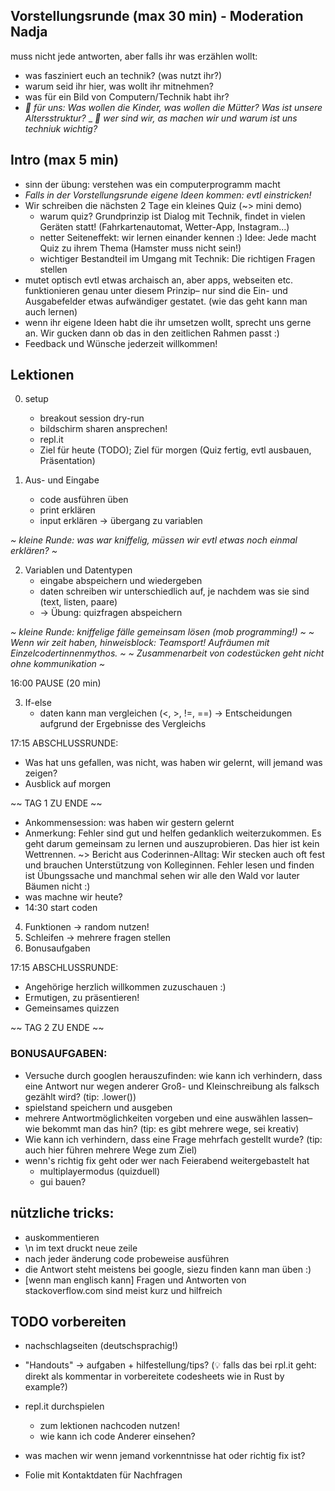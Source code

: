 ## Vorstellungsrunde (max 30 min) - Moderation Nadja
muss nicht jede antworten, aber falls ihr was erzählen wollt:
- was fasziniert euch an technik? (was nutzt ihr?)
- warum seid ihr hier, was wollt ihr mitnehmen?
- was für ein Bild von Computern/Technik habt ihr?
- *👀 für uns: Was wollen die Kinder, was wollen die Mütter? Was ist unsere Altersstruktur?*
_ *👀 wer sind wir, as machen wir und warum ist uns techniuk wichtig?*

## Intro (max 5 min)
- sinn der übung: verstehen was ein computerprogramm macht
- *Falls in der Vorstellungsrunde eigene Ideen kommen: evtl einstricken!*
- Wir schreiben die nächsten 2 Tage ein kleines Quiz (~> mini demo)
    * warum quiz? Grundprinzip ist Dialog mit Technik, findet in vielen Geräten statt! (Fahrkartenautomat, Wetter-App, Instagram...)
    * netter Seiteneffekt: wir lernen einander kennen :) Idee: Jede macht Quiz zu ihrem Thema (Hamster muss nicht sein!)
    * wichtiger Bestandteil im Umgang mit Technik: Die richtigen Fragen stellen
- mutet optisch evtl etwas archaisch an, aber apps, webseiten etc. funktionieren genau unter diesem Prinzip– nur sind die Ein- und Ausgabefelder etwas aufwändiger gestatet. (wie das geht kann man auch lernen)
- wenn ihr eigene Ideen habt die ihr umsetzen wollt, sprecht uns gerne an. Wir gucken dann ob das in den zeitlichen Rahmen passt :)
- Feedback und Wünsche jederzeit willkommen!

## Lektionen
0. setup
    - breakout session dry-run
    - bildschirm sharen ansprechen!
    - repl.it
    - Ziel für heute (TODO); Ziel für morgen (Quiz fertig, evtl ausbauen, Präsentation)

1. Aus- und Eingabe
    - code ausführen üben
    - print erklären
    - input erklären
    -> übergang zu variablen

*~ kleine Runde: was war kniffelig, müssen wir evtl etwas noch einmal erklären? ~*

2. Variablen und Datentypen
    - eingabe abspeichern und wiedergeben
    - daten schreiben wir unterschiedlich auf, je nachdem was sie sind (text, listen, paare)
    - -> Übung: quizfragen abspeichern

*~ kleine Runde: kniffelige fälle gemeinsam lösen (mob programming!) ~*
*~ Wenn wir zeit haben, hinweisblock: Teamsport! Aufräumen mit Einzelcodertinnenmythos. ~*
*~ Zusammenarbeit von codestücken geht nicht ohne kommunikation ~*

16:00 PAUSE (20 min)

3. If-else
    - daten kann man vergleichen (<, >, !=, ==)
    -> Entscheidungen aufgrund der Ergebnisse des Vergleichs

17:15 ABSCHLUSSRUNDE:
- Was hat uns gefallen, was nicht, was haben wir gelernt, will jemand was zeigen?
- Ausblick auf morgen

~~ TAG 1 ZU ENDE ~~

- Ankommensession: was haben wir gestern gelernt
- Anmerkung: Fehler sind gut und helfen gedanklich weiterzukommen. Es geht darum gemeinsam zu lernen und auszuprobieren. Das hier ist kein Wettrennen. ~> Bericht aus Coderinnen-Alltag: Wir stecken auch oft fest und brauchen Unterstützung von Kolleginnen. Fehler lesen und finden ist Übungssache und manchmal sehen wir alle den Wald vor lauter Bäumen nicht :)
- was machne wir heute?
- 14:30 start coden

4. Funktionen
    -> random nutzen!
5. Schleifen
    -> mehrere fragen stellen
6. Bonusaufgaben

17:15 ABSCHLUSSRUNDE:
- Angehörige herzlich willkommen zuzuschauen :)
- Ermutigen, zu präsentieren!
- Gemeinsames quizzen

~~ TAG 2 ZU ENDE ~~

### BONUSAUFGABEN:
- Versuche durch googlen herauszufinden: wie kann ich verhindern, dass eine Antwort nur wegen anderer Groß- und Kleinschreibung als falksch gezählt wird? (tip: .lower())
- spielstand speichern und ausgeben
- mehrere Antwortmöglichkeiten vorgeben und eine auswählen lassen– wie bekommt man das hin? (tip: es gibt mehrere wege, sei kreativ)
- Wie kann ich verhindern, dass eine Frage mehrfach gestellt wurde? (tip: auch hier führen mehrere Wege zum Ziel)
- wenn's richtig fix geht oder wer nach Feierabend weitergebastelt hat
    * multiplayermodus (quizduell)
    * gui bauen?

## nützliche tricks:
- auskommentieren
- \n im text druckt neue zeile
- nach jeder änderung code probeweise ausführen
- die Antwort steht meistens bei google, siezu finden kann man üben :)
- [wenn man englisch kann] Fragen und Antworten von stackoverflow.com sind meist kurz und hilfreich

## TODO vorbereiten
- nachschlagseiten (deutschsprachig!)
- "Handouts" -> aufgaben + hilfestellung/tips? (💡 falls das bei rpl.it geht: direkt als kommentar in vorbereitete codesheets wie in Rust by example?)
- repl.it durchspielen
    * zum lektionen nachcoden nutzen!
    * wie kann ich code Anderer einsehen?
- was machen wir wenn jemand vorkenntnisse hat oder richtig fix ist?

- Folie mit Kontaktdaten für Nachfragen